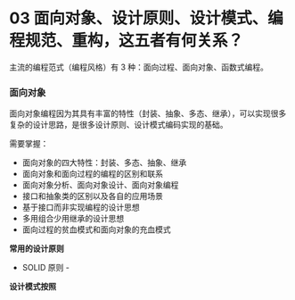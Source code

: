 # 03 面向对象、设计原则、设计模式、编程规范、重构，这五者有何关系？

主流的编程范式（编程风格）有 3 种：面向过程、面向对象、函数式编程。

### 面向对象

面向对象编程因为其具有丰富的特性（封装、抽象、多态、继承），可以实现很多复杂的设计思路，是很多设计原则、设计模式编码实现的基础。

需要掌握：

- 面向对象的四大特性：封装、多态、抽象、继承
- 面向对象和面向过程的编程的区别和联系
- 面向对象分析、面向对象设计、面向对象编程
- 接口和抽象类的区别以及各自的应用场景
- 基于接口而非实现编程的设计思想
- 多用组合少用继承的设计思想
- 面向过程的贫血模式和面向对象的充血模式

**常用的设计原则**

- SOLID 原则 -

**设计模式按照**
